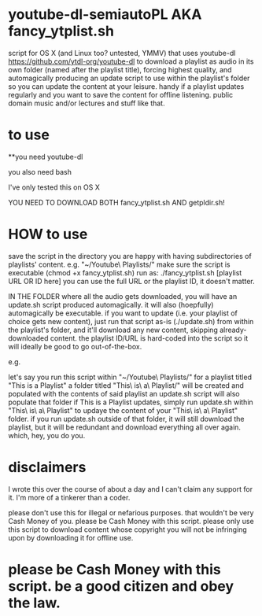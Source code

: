 # youtube-dl-semiautoPL AKA fancy_ytplist.sh
script for OS X (and Linux too? untested, YMMV) that uses youtube-dl https://github.com/ytdl-org/youtube-dl to download a playlist as audio in its own folder (named after the playlist title), forcing highest quality, and automagically producing an update script to use within the playlist's folder so you can update the content at your leisure. handy if a playlist updates regularly and you want to save the content for offline listening. public domain music and/or lectures and stuff like that.

# to use

**you need youtube-dl

you also need bash

I've only tested this on OS X

YOU NEED TO DOWNLOAD BOTH fancy_ytplist.sh AND getpldir.sh!

# HOW to use

save the script in the directory you are happy with having subdirectories of playlists' content. e.g. "~/Youtube\ Playlists/"
make sure the script is executable (chmod +x fancy_ytplist.sh)
run as: ./fancy_ytplist.sh [playlist URL OR ID here]
you can use the full URL or the playlist ID, it doesn't matter.

IN THE FOLDER where all the audio gets downloaded, you will have an update.sh script produced automagically. it will also (hoepfully) automagically be executable. if you want to update (i.e. your playlist of choice gets new content), just run that script as-is (./update.sh) from within the playlist's folder, and it'll download any new content, skipping already-downloaded content. the playlist ID/URL is hard-coded into the script so it will ideally be good to go out-of-the-box.

e.g.

let's say you run this script within "~/Youtube\ Playlists/" for a playlist titled "This is a Playlist"
a folder titled "This\ is\ a\ Playlist/" will be created and populated with the contents of said playlist
an update.sh script will also populate that folder
if This is a Playlist updates, simply run update.sh within "This\ is\ a\ Playlist" to updaye the content of your "This\ is\ a\ Playlist" folder.
if you run update.sh outside of that folder, it will still download the playlist, but it will be redundant and download everything all over again. which, hey, you do you.

# disclaimers

I wrote this over the course of about a day and I can't claim any support for it. I'm more of a tinkerer than a coder.

please don't use this for illegal or nefarious purposes. that wouldn't be very Cash Money of you. please be Cash Money with this script. please only use this script to download content whose copyright you will not be infringing upon by downloading it for offline use.

# please be Cash Money with this script. be a good citizen and obey the law.
